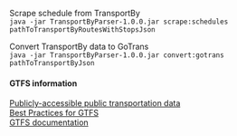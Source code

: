 Scrape schedule from TransportBy  
`java -jar TransportByParser-1.0.0.jar scrape:schedules pathToTransportByRoutesWithStopsJson`

Convert TransportBy data to GoTrans  
`java -jar TransportByParser-1.0.0.jar convert:gotrans pathToTransportByJson`




#### GTFS information
[Publicly-accessible public transportation data](https://www.transitwiki.org/TransitWiki/index.php/Publicly-accessible_public_transportation_data)  
[Best Practices for GTFS](http://gtfs.org/best-practices/)  
[GTFS documentation](https://developers.google.com/transit/gtfs/reference)  






